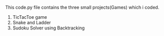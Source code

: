This code.py file contains the three small projects(Games) which i coded.
1. TicTacToe game 
2. Snake and Ladder
3. Sudoku Solver using Backtracking

